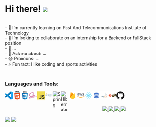 <h1> Hi there! <img src="https://media.giphy.com/media/mGcNjsfWAjY5AEZNw6/giphy.gif" width="50"></h1>
<br>
- 🌱 I’m currently learning on Post And Telecommunications Institute of Technology
<br>
- 👯 I’m looking to collaborate on an internship for a Backend or FullStack position
<br>
- 🤔 ...
<br>
- 💬 Ask me about: ...
<br>
- 😄 Pronouns: ...
<br>
- ⚡ Fun fact: I like coding and sports activities
<br>
<br />

### Languages and Tools:

<img align="left" alt="Visual Studio Code" width="26px" src="https://raw.githubusercontent.com/github/explore/80688e429a7d4ef2fca1e82350fe8e3517d3494d/topics/visual-studio-code/visual-studio-code.png" />
<img align="left" alt="HTML5" width="26px" src="https://raw.githubusercontent.com/github/explore/80688e429a7d4ef2fca1e82350fe8e3517d3494d/topics/html/html.png" />
<img align="left" alt="CSS3" width="26px" src="https://raw.githubusercontent.com/github/explore/80688e429a7d4ef2fca1e82350fe8e3517d3494d/topics/css/css.png" />
<img align="left" alt="Sass" width="26px" src="https://raw.githubusercontent.com/github/explore/80688e429a7d4ef2fca1e82350fe8e3517d3494d/topics/sass/sass.png" />
<img align="left" alt="JavaScript" width="26px" src="https://raw.githubusercontent.com/github/explore/80688e429a7d4ef2fca1e82350fe8e3517d3494d/topics/javascript/javascript.png"/>
<img align="left" alt="Java" width="26px" src="https://raw.githubusercontent.com/github/explore/80688e429a7d4ef2fca1e82350fe8e3517d3494d/topics/java/java.png" />
<img align="left" alt="Spring" width="26px" src="https://avatars.githubusercontent.com/u/1134463?v=4"/>
<img align="left" alt="Hibernate" width="26px" src="https://avatars.githubusercontent.com/u/348262?s=200&v=4"/>
<img align="left" alt="Firebase" width="26px" src="https://raw.githubusercontent.com/github/explore/80688e429a7d4ef2fca1e82350fe8e3517d3494d/topics/firebase/firebase.png" />
<img align="left" alt="Aws" width="26px" src="https://raw.githubusercontent.com/github/explore/80688e429a7d4ef2fca1e82350fe8e3517d3494d/topics/aws/aws.png" />
<img align="left" alt="React" width="26px" src="https://raw.githubusercontent.com/github/explore/80688e429a7d4ef2fca1e82350fe8e3517d3494d/topics/react/react.png" />
<img align="left" alt="SQL" width="26px" src="https://raw.githubusercontent.com/github/explore/80688e429a7d4ef2fca1e82350fe8e3517d3494d/topics/sql/sql.png" />
<img align="left" alt="MySQL" width="26px" src="https://raw.githubusercontent.com/github/explore/80688e429a7d4ef2fca1e82350fe8e3517d3494d/topics/mysql/mysql.png" />
<img align="left" alt="Git" width="26px" src="https://raw.githubusercontent.com/github/explore/80688e429a7d4ef2fca1e82350fe8e3517d3494d/topics/git/git.png" />
<img align="left" alt="GitHub" width="26px" src="https://raw.githubusercontent.com/github/explore/78df643247d429f6cc873026c0622819ad797942/topics/github/github.png" />
<br />
<br />
<p align="center">
  <a href="https://twitter.com/tien61395661">
        <img src="https://img.shields.io/twitter/follow/tien61395661?style=for-the-badge&label=%40tien61395661&logo=twitter&logoColor=00AEFF&labelColor=black&color=7fff00">
  </a>
  <a href="https://www.linkedin.com/in/ngo-si-tien-b7715515a/">
    <img src="https://img.shields.io/badge/-Si%20Tien-blue?style=for-the-badge&logo=Linkedin&logoColor=00AEFF&labelColor=black&color=black">
  </a>
  
  <a href="https://www.instagram.com/nst173__/">
      <img src="https://img.shields.io/badge/-nst173__-white?style=for-the-badge&logo=Instagram&logoColor=00AEFF&labelColor=black&color=black">
    </a>
    
  <a href="https://www.facebook.com/profile.php?id=100010431690702">
        <img src="https://img.shields.io/badge/-Si%20Tien-blue?style=for-the-badge&logo=Facebook&logoColor=00AEFF&labelColor=black&color=black">
      </a>
      
</p>

  <a href="https://github.com/sitien173">
  <img align="center" src="https://github-readme-stats.vercel.app/api?username=sitien173&count_private=true&show_icons=true&theme=chartreuse-dark" />
  </a>
  <a href="https://github.com/sitien173">
    <img align="center" src="https://github-readme-stats.vercel.app/api/top-langs/?username=sitien173&layout=compact&theme=chartreuse-dark&langs_count=8" />
  </a>
<br>



